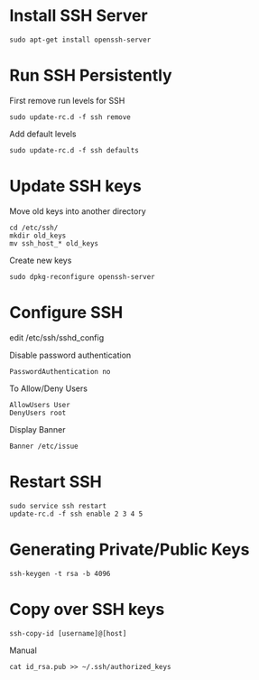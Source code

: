 # Install SSH Server
```
sudo apt-get install openssh-server
```

# Run SSH Persistently
First remove run levels for SSH
```
sudo update-rc.d -f ssh remove
```
Add default levels 
```
sudo update-rc.d -f ssh defaults
```

# Update SSH keys
Move old keys into another directory
```
cd /etc/ssh/
mkdir old_keys
mv ssh_host_* old_keys
```
Create new keys
```
sudo dpkg-reconfigure openssh-server
```

# Configure SSH
edit /etc/ssh/sshd_config

Disable password authentication
```
PasswordAuthentication no
```

To Allow/Deny Users
```
AllowUsers User
DenyUsers root
```

Display Banner
```
Banner /etc/issue
```

# Restart SSH
```
sudo service ssh restart
update-rc.d -f ssh enable 2 3 4 5
```

# Generating Private/Public Keys
```
ssh-keygen -t rsa -b 4096
```

# Copy over SSH keys
```
ssh-copy-id [username]@[host]
```

Manual 
```
cat id_rsa.pub >> ~/.ssh/authorized_keys
```
